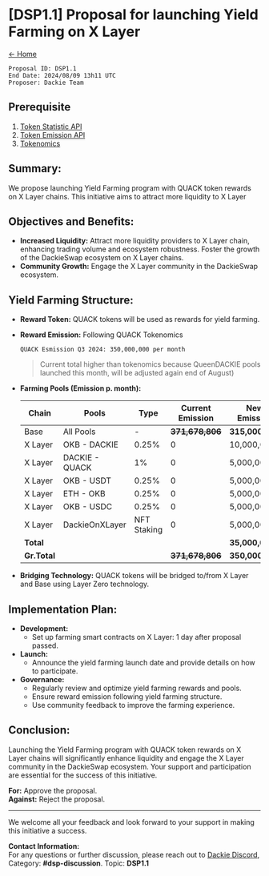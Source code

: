 # [DSP1.1] Proposal for launching Yield Farming on X Layer

[← Home](../README.md)

```
Proposal ID: DSP1.1  
End Date: 2024/08/09 13h11 UTC 
Proposer: Dackie Team
```

## Prerequisite

1. [Token Statistic API](https://analytics-api.dackieswap.xyz/api/dackie-statistics)
2. [Token Emission API](https://analytics-api.dackieswap.xyz/api/dackie-emission)
3. [Tokenomics](https://docs.dackieswap.xyz/dackie-and-quack/tokenomics/quack-tokenomics)

## Summary:

We propose launching Yield Farming program with QUACK token rewards on X Layer chains. This initiative aims to attract more liquidity to X Layer

## Objectives and Benefits:

* **Increased Liquidity:** Attract more liquidity providers to X Layer chain, enhancing trading volume and ecosystem robustness. Foster the growth of the DackieSwap ecosystem on X Layer chains.
* **Community Growth:** Engage the X Layer community in the DackieSwap ecosystem.

## Yield Farming Structure:

* **Reward Token:** QUACK tokens will be used as rewards for yield farming.
* **Reward Emission:**
  Following QUACK Tokenomics
  ```shell
  QUACK Esmission Q3 2024: 350,000,000 per month
  ```
  > Current total higher than tokenomics because QueenDACKIE pools launched this month, will be adjusted again end of August)

* **Farming Pools (Emission p. month):**

  | Chain        | Pools          | Type        | Current Emission    | New Emission    |
  |--------------|----------------|-------------|---------------------|-----------------|
  | Base         | All Pools      | -           | ~~**371,678,806**~~ | **315,000,000** |
  | X Layer      | OKB - DACKIE   | 0.25%       | 0                   | 10,000,000      |
  | X Layer      | DACKIE - QUACK | 1%          | 0                   | 5,000,000       |
  | X Layer      | OKB - USDT     | 0.25%       | 0                   | 5,000,000       |
  | X Layer      | ETH - OKB      | 0.25%       | 0                   | 5,000,000       |
  | X Layer      | OKB - USDC     | 0.25%       | 0                   | 5,000,000       |
  | X Layer      | DackieOnXLayer | NFT Staking | 0                   | 5,000,000       |
  | **Total**    |                |             |                     | **35,000,000**  |
  | **Gr.Total** |                |             | ~~**371,678,806**~~ | **350,000,000** |

* **Bridging Technology:** QUACK tokens will be bridged to/from X Layer and Base using Layer Zero technology.

## Implementation Plan:

* **Development:**
    * Set up farming smart contracts on X Layer: 1 day after proposal passed.
* **Launch:**
    * Announce the yield farming launch date and provide details on how to participate.
* **Governance:**
    * Regularly review and optimize yield farming rewards and pools.
    * Ensure reward emission following yield farming structure.
    * Use community feedback to improve the farming experience.

## Conclusion:

Launching the Yield Farming program with QUACK token rewards on X Layer chains will significantly enhance liquidity and engage the X Layer community in the DackieSwap ecosystem. Your support and participation are essential for the success of this initiative.

**For:** Approve the proposal.  
**Against:** Reject the proposal.

---
We welcome all your feedback and look forward to your support in making this initiative a success.

**Contact Information:**  
For any questions or further discussion, please reach out to [Dackie Discord](https://discord.com/invite/dackieofficial),
Category: **#dsp-discussion**. Topic: **DSP1.1**

